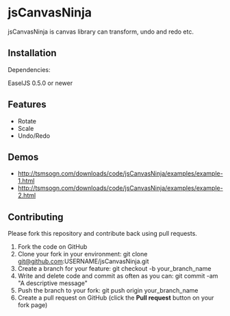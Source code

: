
# jsCanvasNinja

jsCanvasNinja is canvas library can transform, undo and redo etc.

## Installation

Dependencies:

EaselJS 0.5.0 or newer

## Features

- Rotate
- Scale
- Undo/Redo

## Demos

- <http://tsmsogn.com/downloads/code/jsCanvasNinja/examples/example-1.html>
- <http://tsmsogn.com/downloads/code/jsCanvasNinja/examples/example-2.html>

## Contributing

Please fork this repository and contribute back using pull requests.

1. Fork the code on GitHub
2. Clone your fork in your environment: git clone git@github.com:USERNAME/jsCanvasNinja.git
3. Create a branch for your feature: git checkout -b your_branch_name
4. Write and delete code and commit as often as you can: git commit -am "A descriptive message"
5. Push the branch to your fork: git push origin your_branch_name
6. Create a pull request on GitHub (click the **Pull request** button on your fork page)